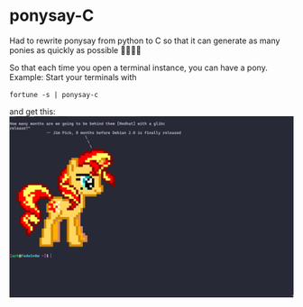 # ponysay-C
Had to rewrite ponysay from python to C so that it can generate as many ponies as quickly as possible 🎠🎠🎠🎠

So that each time you open a terminal instance, you can have a pony.
Example: Start your terminals with
```
fortune -s | ponysay-c
```
and get this:
![Screenshot of my terminal](pic-selected-241017-1752-23.png)

